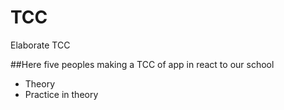 # TCC
Elaborate TCC

##Here five peoples making a TCC of app in react to our school
- Theory
- Practice in theory
